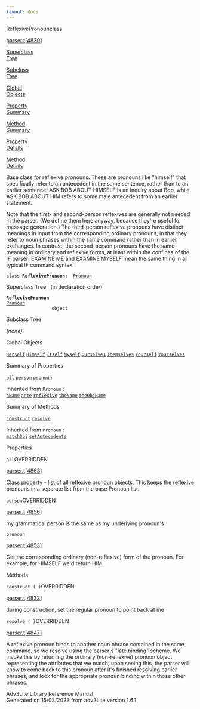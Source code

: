 ```yaml
---
layout: docs
---
```

<span class="title">ReflexivePronoun</span><span class="type">class</span>

[parser.t](../file/parser.t.html)\[[4830](../source/parser.t.html#4830)\]

[Superclass  
Tree](#_SuperClassTree_)

[Subclass  
Tree](#_SubClassTree_)

[Global  
Objects](#_ObjectSummary_)

[Property  
Summary](#_PropSummary_)

[Method  
Summary](#_MethodSummary_)

[Property  
Details](#_Properties_)

[Method  
Details](#_Methods_)



Base class for reflexive pronouns. These are pronouns like "himself"
that specifically refer to an antecedent in the same sentence, rather
than to an earlier sentence: ASK BOB ABOUT HIMSELF is an inquiry about
Bob, while ASK BOB ABOUT HIM refers to some male antecedent from an
earlier statement.

Note that the first- and second-person reflexives are generally not
needed in the parser. (We define them here anyway, because they're
useful for message generation.) The third-person reflexive pronouns have
distinct meanings in input from the corresponding ordinary pronouns, in
that they refer to noun phrases within the same command rather than in
earlier exchanges. In contrast, the second-person pronouns have the same
meaning in ordinary and reflexive forms, at least within the confines of
the IF parser: EXAMINE ME and EXAMINE MYSELF mean the same thing in all
typical IF command syntax.

`class `**`ReflexivePronoun`**` :   `[`Pronoun`](../object/Pronoun.html)



<span id="_SuperClassTree_"></span>



<span class="hdln">Superclass Tree</span>   (in declaration order)



**`ReflexivePronoun`**  
[`Pronoun`](../object/Pronoun.html)  
`                 object`  
<span id="_SubClassTree_"></span>



<span class="hdln">Subclass Tree</span>  



*(none)* <span id="_ObjectSummary_"></span>



<span class="hdln">Global Objects</span>  



[`Herself`](../object/Herself.html) [`Himself`](../object/Himself.html) [`Itself`](../object/Itself.html) [`Myself`](../object/Myself.html) [`Ourselves`](../object/Ourselves.html) [`Themselves`](../object/Themselves.html) [`Yourself`](../object/Yourself.html) [`Yourselves`](../object/Yourselves.html)
<span id="_PropSummary_"></span>



<span class="hdln">Summary of Properties</span>  



[`all`](#all) [`person`](#person) [`pronoun`](#pronoun)

Inherited from `Pronoun` :  
[`aName`](../object/Pronoun.html#aName) [`ante`](../object/Pronoun.html#ante) [`reflexive`](../object/Pronoun.html#reflexive) [`theName`](../object/Pronoun.html#theName) [`theObjName`](../object/Pronoun.html#theObjName)

<span id="_MethodSummary_"></span>



<span class="hdln">Summary of Methods</span>  



[`construct`](#construct) [`resolve`](#resolve)

Inherited from `Pronoun` :  
[`matchObj`](../object/Pronoun.html#matchObj) [`setAntecedents`](../object/Pronoun.html#setAntecedents)

<span id="_Properties_"></span>



<span class="hdln">Properties</span>  



<span id="all"></span>

`all`<span class="rem">OVERRIDDEN</span>

[parser.t](../file/parser.t.html)\[[4863](../source/parser.t.html#4863)\]



Class property - list of all reflexive pronoun objects. This keeps the
reflexive pronouns in a separate list from the base Pronoun list.



<span id="person"></span>

`person`<span class="rem">OVERRIDDEN</span>

[parser.t](../file/parser.t.html)\[[4856](../source/parser.t.html#4856)\]



my grammatical person is the same as my underlying pronoun's



<span id="pronoun"></span>

`pronoun`

[parser.t](../file/parser.t.html)\[[4853](../source/parser.t.html#4853)\]



Get the corresponding ordinary (non-reflexive) form of the pronoun. For
example, for HIMSELF we'd return HIM.



<span id="_Methods_"></span>



<span class="hdln">Methods</span>  



<span id="construct"></span>

`construct ( )`<span class="rem">OVERRIDDEN</span>

[parser.t](../file/parser.t.html)\[[4832](../source/parser.t.html#4832)\]



during construction, set the regular pronoun to point back at me



<span id="resolve"></span>

`resolve ( )`<span class="rem">OVERRIDDEN</span>

[parser.t](../file/parser.t.html)\[[4847](../source/parser.t.html#4847)\]



A reflexive pronoun binds to another noun phrase contained in the same
command, so we resolve using the parser's "late binding" scheme. We
invoke this by returning the ordinary (non-reflexive) pronoun object
representing the attributes that we match; upon seeing this, the parser
will know to come back to this pronoun after it's finished resolving
earlier phrases, and look for the appropriate pronoun binding within
those other phrases.





Adv3Lite Library Reference Manual  
Generated on 15/03/2023 from adv3Lite version 1.6.1


